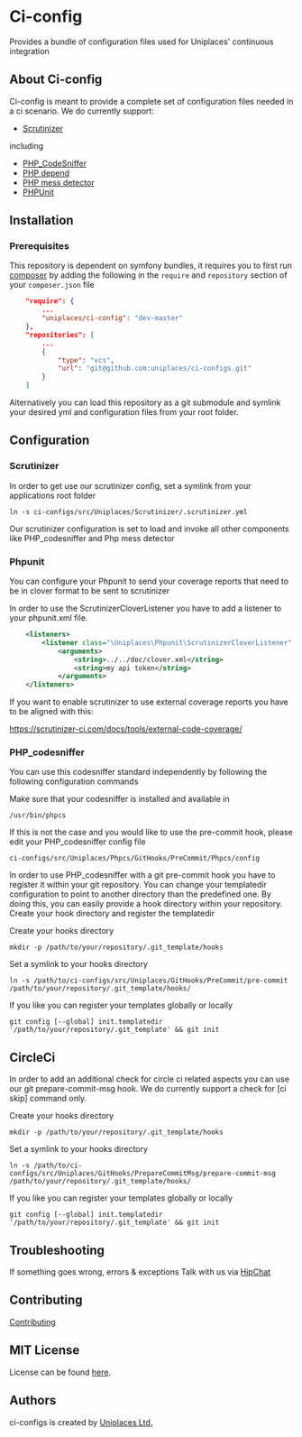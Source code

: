 Ci-config
=========

Provides a bundle of configuration files used for Uniplaces' continuous integration

About Ci-config
---------------

Ci-config is meant to provide a complete set of configuration files needed in a ci scenario. We do currently support:

* [Scrutinizer](https://scrutinizer-ci.com) 

including 

* [PHP_CodeSniffer](http://pear.php.net/package/PHP_CodeSniffer)
* [PHP depend](http://pdepend.org/)
* [PHP mess detector](http://phpmd.org/)
* [PHPUnit](https://phpunit.de)

Installation
------------------

### Prerequisites

This repository is dependent on symfony bundles, it requires you to first run [composer](http://getcomposer.org) by adding the following in the `require` and `repository` section of your `composer.json` file 

``` json
    "require": {
        ...
        "uniplaces/ci-config": "dev-master"
    },
    "repositories": [
        ...
        {
            "type": "vcs",
            "url": "git@github.com:uniplaces/ci-configs.git"
        }
    ]
```

Alternatively you can load this repository as a git submodule and symlink your desired yml and configuration files from your root folder.


Configuration
-------------

### Scrutinizer

In order to get use our scrutinizer config, set a symlink from your applications root folder

```
ln -s ci-configs/src/Uniplaces/Scrutinizer/.scrutinizer.yml
```

Our scrutinizer configuration is set to load and invoke all other components like PHP_codesniffer and Php mess detector

### Phpunit

You can configure your Phpunit to send your coverage reports that need to be in clover format to be sent to scrutinizer


In order to use the ScrutinizerCloverListener you have to add a listener to your phpunit.xml file. 

``` xml
    <listeners>
        <listener class="\Uniplaces\Phpunit\ScrutinizerCloverListener" file="ci-configs/src/Uniplaces/Phpunit/ScrutinizerCloverListener.php"/>
            <arguments>
                <string>../../doc/clover.xml</string>
                <string>my api token</string>
            </arguments>
    </listeners>
```

If you want to enable scrutinizer to use external coverage reports you have to be aligned with this:

https://scrutinizer-ci.com/docs/tools/external-code-coverage/

### PHP_codesniffer

You can use this codesniffer standard independently by following the following configuration commands


Make sure that your codesniffer is installed and available in 

```
/usr/bin/phpcs
```

If this is not the case and you would like to use the pre-commit hook, please edit your PHP_codesniffer config file 

```
ci-configs/src/Uniplaces/Phpcs/GitHooks/PreCommit/Phpcs/config
```

In order to use PHP_codesniffer with a git pre-commit hook you have to register it within your git repository. 
You can change your templatedir configuration to point to another directory than the predefined one. By doing this,
you can easily provide a hook directory within your repository. Create your hook directory and register the templatedir

Create your hooks directory

```
mkdir -p /path/to/your/repository/.git_template/hooks
```

Set a symlink to your hooks directory

```
ln -s /path/to/ci-configs/src/Uniplaces/GitHooks/PreCommit/pre-commit /path/to/your/repository/.git_template/hooks/
```


If you like you can register your templates globally or locally

```
git config [--global] init.templatedir '/path/to/your/repository/.git_template' && git init
```

CircleCi
---------

In order to add an additional check for circle ci related aspects you can use our git prepare-commit-msg hook.
We do currently support a check for [ci skip] command only.

Create your hooks directory

```
mkdir -p /path/to/your/repository/.git_template/hooks
```

Set a symlink to your hooks directory

```
ln -s /path/to/ci-configs/src/Uniplaces/GitHooks/PrepareCommitMsg/prepare-commit-msg /path/to/your/repository/.git_template/hooks/
```

If you like you can register your templates globally or locally

```
git config [--global] init.templatedir '/path/to/your/repository/.git_template' && git init
```



Troubleshooting
---------------

If something goes wrong, errors & exceptions Talk with us via [HipChat](https://www.hipchat.com/g5fiCwbCI)

Contributing
------------

[Contributing](CONTRIBUTING.md)

MIT License
-----------

License can be found [here](https://github.com/Uniplaces/ci-configs/blob/master/LICENSE).

Authors
-------

ci-configs is created by [Uniplaces Ltd.](https://www.uniplaces.com)
